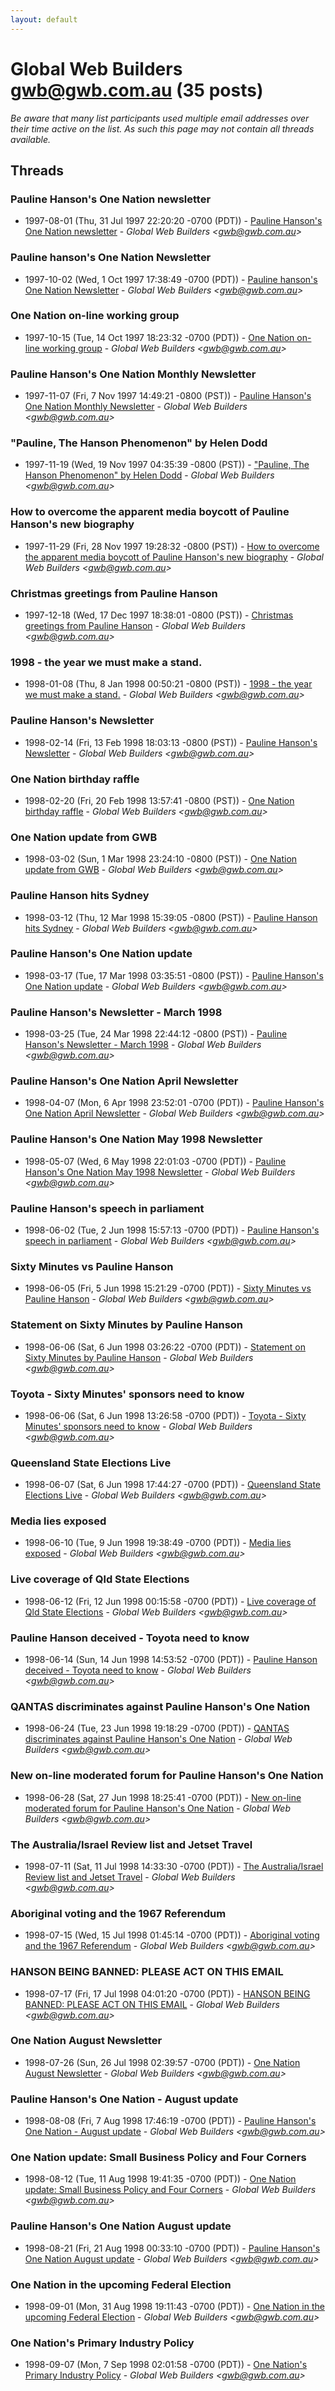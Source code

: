 ```yaml
---
layout: default
---
```


# Global Web Builders <gwb@gwb.com.au> (35 posts)

_Be aware that many list participants used multiple email addresses over their time active on the list. As such this page may not contain all threads available._

## Threads

### Pauline Hanson's One Nation newsletter
+ 1997-08-01 (Thu, 31 Jul 1997 22:20:20 -0700 (PDT)) - [Pauline Hanson's One Nation newsletter](/archive/1997/08/2337cd61a3bf4ab9d283e6d873b0547fec0c74f7a594e55b3081921d35028c75) - _Global Web Builders \<gwb@gwb.com.au\>_

### Pauline hanson's One Nation Newsletter
+ 1997-10-02 (Wed, 1 Oct 1997 17:38:49 -0700 (PDT)) - [Pauline hanson's One Nation Newsletter](/archive/1997/10/9188f41f72546005d714b0fd28c2dc933e6d65b1bc335aa0ba422525743e75c6) - _Global Web Builders \<gwb@gwb.com.au\>_

### One Nation on-line working group
+ 1997-10-15 (Tue, 14 Oct 1997 18:23:32 -0700 (PDT)) - [One Nation on-line working group](/archive/1997/10/43dadde595b23a1aa39db583a870f9ea06b9c0b1a4c03555cde14e5647dee5ce) - _Global Web Builders \<gwb@gwb.com.au\>_

### Pauline Hanson's One Nation Monthly Newsletter
+ 1997-11-07 (Fri, 7 Nov 1997 14:49:21 -0800 (PST)) - [Pauline Hanson's One Nation Monthly Newsletter](/archive/1997/11/327d8c1c0ac695ee28413d65fc27c6e3c62cdb3f8f20861ed303e20e2995a5c1) - _Global Web Builders \<gwb@gwb.com.au\>_

### "Pauline, The Hanson Phenomenon" by Helen Dodd
+ 1997-11-19 (Wed, 19 Nov 1997 04:35:39 -0800 (PST)) - ["Pauline, The Hanson Phenomenon" by Helen Dodd](/archive/1997/11/b5cc224ef200cb2bee6ad22a85ab268c561c8963a4fcb6598df37f3cea4d8b6e) - _Global Web Builders \<gwb@gwb.com.au\>_

### How to overcome the apparent media boycott of Pauline Hanson's new biography
+ 1997-11-29 (Fri, 28 Nov 1997 19:28:32 -0800 (PST)) - [How to overcome the apparent media boycott of Pauline Hanson's new biography](/archive/1997/11/46264ca7f7bb95e0b99c42ac717215cd008369bfe87c3eb21009b45e518b2bf2) - _Global Web Builders \<gwb@gwb.com.au\>_

### Christmas greetings from Pauline Hanson
+ 1997-12-18 (Wed, 17 Dec 1997 18:38:01 -0800 (PST)) - [Christmas greetings from Pauline Hanson](/archive/1997/12/5526f6c1ccd5a9590b0d01f61aaf0c5fc733c61d23e2cea0070d645082d3cc5f) - _Global Web Builders \<gwb@gwb.com.au\>_

### 1998 - the year we must make a stand.
+ 1998-01-08 (Thu, 8 Jan 1998 00:50:21 -0800 (PST)) - [1998 - the year we must make a stand.](/archive/1998/01/b3bd5d6f3b2f3966e793e6eedd1fcbc6faf416614ec17302c106b46c09894fec) - _Global Web Builders \<gwb@gwb.com.au\>_

### Pauline Hanson's Newsletter
+ 1998-02-14 (Fri, 13 Feb 1998 18:03:13 -0800 (PST)) - [Pauline Hanson's Newsletter](/archive/1998/02/000514ffea1978f749f801a7f96077d01f80be09e9e2b6a3a880b9d740f4c564) - _Global Web Builders \<gwb@gwb.com.au\>_

### One Nation birthday raffle
+ 1998-02-20 (Fri, 20 Feb 1998 13:57:41 -0800 (PST)) - [One Nation birthday raffle](/archive/1998/02/555c1b35eae39d395bcf473881b45df8a191028742f03eef26c278e315373e77) - _Global Web Builders \<gwb@gwb.com.au\>_

### One Nation update from GWB
+ 1998-03-02 (Sun, 1 Mar 1998 23:24:10 -0800 (PST)) - [One Nation update from GWB](/archive/1998/03/e57d371d790de12cd4c0433b8689e108028e5b792b9a3b18dddd152290d8df6f) - _Global Web Builders \<gwb@gwb.com.au\>_

### Pauline Hanson hits Sydney
+ 1998-03-12 (Thu, 12 Mar 1998 15:39:05 -0800 (PST)) - [Pauline Hanson hits Sydney](/archive/1998/03/ea3f99a39d3469a87e48925fe4d5692edb6739d30daf368a3fcd2ccae9b06dc4) - _Global Web Builders \<gwb@gwb.com.au\>_

### Pauline Hanson's One Nation update
+ 1998-03-17 (Tue, 17 Mar 1998 03:35:51 -0800 (PST)) - [Pauline Hanson's One Nation update](/archive/1998/03/b1223fbfee7d61214dce56815004178661c42a506b708278737cac2f2921f460) - _Global Web Builders \<gwb@gwb.com.au\>_

### Pauline Hanson's Newsletter - March 1998
+ 1998-03-25 (Tue, 24 Mar 1998 22:44:12 -0800 (PST)) - [Pauline Hanson's Newsletter - March 1998](/archive/1998/03/4373020352dc75ead5c38b525057e9cd4bdfddb07742386b7ebd418eee9fa279) - _Global Web Builders \<gwb@gwb.com.au\>_

### Pauline Hanson's One Nation April Newsletter
+ 1998-04-07 (Mon, 6 Apr 1998 23:52:01 -0700 (PDT)) - [Pauline Hanson's One Nation April Newsletter](/archive/1998/04/38a8450fc3ad6331ce7c315faaaea2e56f49b6e12c9c32f1082f01eb37b86ae6) - _Global Web Builders \<gwb@gwb.com.au\>_

### Pauline Hanson's One Nation May 1998 Newsletter
+ 1998-05-07 (Wed, 6 May 1998 22:01:03 -0700 (PDT)) - [Pauline Hanson's One Nation May 1998 Newsletter](/archive/1998/05/0d6f590b41a26573115ea6e009b8967960031f9113f1fd0dbd15f2dc8e12cf79) - _Global Web Builders \<gwb@gwb.com.au\>_

### Pauline Hanson's speech in parliament
+ 1998-06-02 (Tue, 2 Jun 1998 15:57:13 -0700 (PDT)) - [Pauline Hanson's speech in parliament](/archive/1998/06/bf99807f9c51cd782810f61a131ab52c0021db933fa7a8fcd7da37be9c2b2863) - _Global Web Builders \<gwb@gwb.com.au\>_

### Sixty Minutes vs Pauline Hanson
+ 1998-06-05 (Fri, 5 Jun 1998 15:21:29 -0700 (PDT)) - [Sixty Minutes vs Pauline Hanson](/archive/1998/06/851b772d6cc975e5113bf520f99cecfb94f19d3b9a56c364ffde731e2e069544) - _Global Web Builders \<gwb@gwb.com.au\>_

### Statement on Sixty Minutes by Pauline Hanson
+ 1998-06-06 (Sat, 6 Jun 1998 03:26:22 -0700 (PDT)) - [Statement on Sixty Minutes by Pauline Hanson](/archive/1998/06/664cc58f4135e434463349eb83f6c7536a66437821b7dd444c4a9e743ce08bef) - _Global Web Builders \<gwb@gwb.com.au\>_

### Toyota - Sixty Minutes' sponsors need to know
+ 1998-06-06 (Sat, 6 Jun 1998 13:26:58 -0700 (PDT)) - [Toyota - Sixty Minutes' sponsors need to know](/archive/1998/06/e998dabf2331e349b875f62c7180c47987b6ab17087ec4eed40fc7dc4bb2470e) - _Global Web Builders \<gwb@gwb.com.au\>_

### Queensland State Elections Live
+ 1998-06-07 (Sat, 6 Jun 1998 17:44:27 -0700 (PDT)) - [Queensland State Elections Live](/archive/1998/06/3a171f8444fb3a97e7ede8161c48f2b769b25e66c36bb17c890570bdb287e785) - _Global Web Builders \<gwb@gwb.com.au\>_

### Media lies exposed
+ 1998-06-10 (Tue, 9 Jun 1998 19:38:49 -0700 (PDT)) - [Media lies exposed](/archive/1998/06/46cc0da9ce5a4d884620751603a258bf83c406eeaf06816952ccfe03c7d543be) - _Global Web Builders \<gwb@gwb.com.au\>_

### Live coverage of Qld State Elections
+ 1998-06-12 (Fri, 12 Jun 1998 00:15:58 -0700 (PDT)) - [Live coverage of Qld State Elections](/archive/1998/06/4dd00cb5527597ec7a2577ae24c2fca811756e2341819c5c7a0038384324882a) - _Global Web Builders \<gwb@gwb.com.au\>_

### Pauline Hanson deceived - Toyota need to know
+ 1998-06-14 (Sun, 14 Jun 1998 14:53:52 -0700 (PDT)) - [Pauline Hanson deceived - Toyota need to know](/archive/1998/06/5123e1c72fdb386ef680fef266665251a2c12f943d2e116ae5fd8187f84f6459) - _Global Web Builders \<gwb@gwb.com.au\>_

### QANTAS discriminates against Pauline Hanson's One Nation
+ 1998-06-24 (Tue, 23 Jun 1998 19:18:29 -0700 (PDT)) - [QANTAS discriminates against Pauline Hanson's One Nation](/archive/1998/06/a03828a564e1fad086615e9cb447a76ac156df60905557ec01260bad20d8b871) - _Global Web Builders \<gwb@gwb.com.au\>_

### New on-line moderated forum for Pauline Hanson's One Nation
+ 1998-06-28 (Sat, 27 Jun 1998 18:25:41 -0700 (PDT)) - [New on-line moderated forum for Pauline Hanson's One Nation](/archive/1998/06/7de26e290082546d86d8e04da5515b29bb319b894a674dccfc2138ab167bc980) - _Global Web Builders \<gwb@gwb.com.au\>_

### The Australia/Israel Review list and Jetset Travel
+ 1998-07-11 (Sat, 11 Jul 1998 14:33:30 -0700 (PDT)) - [The Australia/Israel Review list and Jetset Travel](/archive/1998/07/d654918dd8efbac8542e9ce1b84a5ced781189bcded7eb52ec6f17d5bfb3d790) - _Global Web Builders \<gwb@gwb.com.au\>_

### Aboriginal voting and the 1967 Referendum
+ 1998-07-15 (Wed, 15 Jul 1998 01:45:14 -0700 (PDT)) - [Aboriginal voting and the 1967 Referendum](/archive/1998/07/2cb0e90caa49bff4f61c7d0b330d77738eda3445faf4bec84bbb39128fd439bd) - _Global Web Builders \<gwb@gwb.com.au\>_

### HANSON BEING BANNED: PLEASE ACT ON THIS EMAIL
+ 1998-07-17 (Fri, 17 Jul 1998 04:01:20 -0700 (PDT)) - [HANSON BEING BANNED: PLEASE ACT ON THIS EMAIL](/archive/1998/07/f66c494dee4b829364c8ca5c336f970891e434ce2a7b76f1712ba20c85f11f14) - _Global Web Builders \<gwb@gwb.com.au\>_

### One Nation August Newsletter
+ 1998-07-26 (Sun, 26 Jul 1998 02:39:57 -0700 (PDT)) - [One Nation August Newsletter](/archive/1998/07/2e3f8c363c8f1c8d70b98644c8e47809bfb44bf709fe6605c92952c6d9401ec0) - _Global Web Builders \<gwb@gwb.com.au\>_

### Pauline Hanson's One Nation - August update
+ 1998-08-08 (Fri, 7 Aug 1998 17:46:19 -0700 (PDT)) - [Pauline Hanson's One Nation - August update](/archive/1998/08/ce9ad7552e4bc7d53ce6377c24328d9a69c7936ba700c1d6f01495ed3f46d219) - _Global Web Builders \<gwb@gwb.com.au\>_

### One Nation update: Small Business Policy and Four Corners
+ 1998-08-12 (Tue, 11 Aug 1998 19:41:35 -0700 (PDT)) - [One Nation update: Small Business Policy and Four Corners](/archive/1998/08/4d87ab225b214decef0757231e80c0e47bac483eafa12282d18677accdd3b9ca) - _Global Web Builders \<gwb@gwb.com.au\>_

### Pauline Hanson's One Nation August update
+ 1998-08-21 (Fri, 21 Aug 1998 00:33:10 -0700 (PDT)) - [Pauline Hanson's One Nation August update](/archive/1998/08/dd6a93895a92e3f8964735119b2b6ab02ed3fb074b32adad9afbc4753efe419a) - _Global Web Builders \<gwb@gwb.com.au\>_

### One Nation in the upcoming Federal Election
+ 1998-09-01 (Mon, 31 Aug 1998 19:11:43 -0700 (PDT)) - [One Nation in the upcoming Federal Election](/archive/1998/09/6569bfa5e3b052f563f0e08da69ec1e11a76521b0ce75472265d1474dc94a91f) - _Global Web Builders \<gwb@gwb.com.au\>_

### One Nation's Primary Industry Policy
+ 1998-09-07 (Mon, 7 Sep 1998 02:01:58 -0700 (PDT)) - [One Nation's Primary Industry Policy](/archive/1998/09/b2487384ab6c15b2b40db563ad48f3b16718caa9a1572d03e8e256db55c8e736) - _Global Web Builders \<gwb@gwb.com.au\>_

